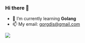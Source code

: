 ### Hi there 👋

- 🌱 I’m currently learning **Golang**
- 📫 My email: gorgdis@gmail.com

<img src = "https://github-readme-stats.vercel.app/api/top-langs/?username=abolphazl&layout=compact">
